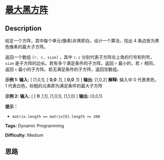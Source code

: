 # [最大黑方阵][title]

## Description

给定一个方阵，其中每个单元(像素)非黑即白。设计一个算法，找出 4 条边皆为黑色像素的最大子方阵。

返回一个数组 `[r, c, size]` ，其中 `r`, `c` 分别代表子方阵左上角的行号和列号，`size`
是子方阵的边长。若有多个满足条件的子方阵，返回 `r` 最小的，若 `r` 相同，返回 `c` 最小的子方阵。若无满足条件的子方阵，返回空数组。

**示例 1:**
            **输入:** [       [1,0,1],       [ **0,0** ,1],       [ **0,0** ,1]    ]    **输出:** [1,0,2]    **解释:** 输入中 0 代表黑色，1 代表白色，标粗的元素即为满足条件的最大子方阵    

**示例 2:**
            **输入:** [       [ **0** ,1,1],       [1,0,1],       [1,1,0]    ]    **输出:** [0,0,1]    

**提示：**

  * `matrix.length == matrix[0].length <= 200`


**Tags:** Dynamic Programming

**Difficulty:** Medium

## 思路

[title]: https://leetcode-cn.com/problems/max-black-square-lcci
